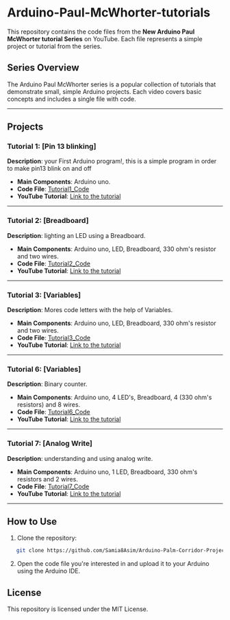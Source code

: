 # Arduino-Paul-McWhorter-tutorials

This repository contains the code files from the **New Arduino Paul McWhorter tutorial Series** on YouTube. Each file represents a simple project or tutorial from the series.

## Series Overview
The Arduino Paul McWhorter series is a popular collection of tutorials that demonstrate small, simple Arduino projects. Each video covers basic concepts and includes a single file with code.

---

## Projects

### Tutorial 1: [Pin 13 blinking]
**Description**: your First Arduino program!, this is a simple program in order to make pin13 blink on and off
- **Main Components**: Arduino uno.
- **Code File**: [Tutorial1_Code](https://github.com/Samia8Asim/Arduino-Paul-McWhorter-tutorials/blob/main/Tutorial1_Code/Tutorial1_Code.ino)
- **YouTube Tutorial**: [Link to the tutorial](https://youtu.be/fJWR7dBuc18?si=60SnjQDBh12oIhjB)

---

### Tutorial 2: [Breadboard]
**Description**: lighting an LED using a Breadboard.
- **Main Components**: Arduino uno, LED, Breadboard, 330 ohm's resistor and two wires.
- **Code File**: [Tutorial2_Code](https://github.com/Samia8Asim/Arduino-Paul-McWhorter-tutorials/blob/main/Tutorial2_Code/Tutorial2_code.ino)
- **YouTube Tutorial**: [Link to the tutorial](https://youtu.be/CfdaJ4z4u4w?si=B7uzm9UZXnANyUuK)

--- 

### Tutorial 3: [Variables]
**Description**: Mores code letters with the help of Variables.
- **Main Components**: Arduino uno, LED, Breadboard, 330 ohm's resistor and two wires.
- **Code File**: [Tutorial3_Code](https://github.com/Samia8Asim/Arduino-Paul-McWhorter-tutorials/blob/main/Tutorial3_Code/Tutorial3_Code.ino)
- **YouTube Tutorial**: [Link to the tutorial](https://youtu.be/nPOKOi1jIK0?si=FOUp3pw7ALVcyf1w)

---

### Tutorial 6: [Variables]
**Description**: Binary counter.
- **Main Components**: Arduino uno, 4 LED's, Breadboard, 4 (330 ohm's resistors) and 8 wires.
- **Code File**: [Tutorial6_Code](https://github.com/Samia8Asim/Arduino-Paul-McWhorter-tutorials/blob/main/Tutorial6_Code/Tutorial6_Code.ino)
- **YouTube Tutorial**: [Link to the tutorial](https://youtu.be/Lg39qKrdySU?si=_2hnqOQNFaPN8Sk7)

---

### Tutorial 7: [Analog Write]
**Description**: understanding and using analog write.
- **Main Components**: Arduino uno, 1 LED, Breadboard, 330 ohm's resistors and 2 wires.
- **Code File**: [Tutorial7_Code](https://github.com/Samia8Asim/Arduino-Paul-McWhorter-tutorials/blob/main/Tutorial7_Code/Tutorial7_Code.ino)
- **YouTube Tutorial**: [Link to the tutorial](https://youtu.be/YfV-vYT3yfQ?si=nkqMYFONgxoYQSp3)

---

## How to Use

1. Clone the repository:
```bash
   git clone https://github.com/Samia8Asim/Arduino-Palm-Corridor-Projects.git
```

2. Open the code file you're interested in and upload it to your Arduino using the Arduino IDE.

## License
This repository is licensed under the MIT License.